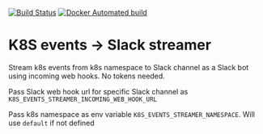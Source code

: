 [![Build Status](https://api.travis-ci.org/Andrey9kin/k8s-events-to-slack-streamer.svg?branch=master)](https://travis-ci.org/Andrey9kin/k8s-events-to-slack-streamer)
[![Docker Automated build](https://img.shields.io/docker/automated/andrey9kin/k8s-events-to-slack-streamer.svg)](https://hub.docker.com/r/andrey9kin/k8s-events-to-slack-streamer)

# K8S events -> Slack streamer

Stream k8s events from k8s namespace to Slack channel as a Slack bot using incoming web hooks. No tokens needed.
 
Pass Slack web hook url for specific Slack channel as `K8S_EVENTS_STREAMER_INCOMING_WEB_HOOK_URL`

Pass k8s namespace as env variable `K8S_EVENTS_STREAMER_NAMESPACE`. Will use `default` if not defined
